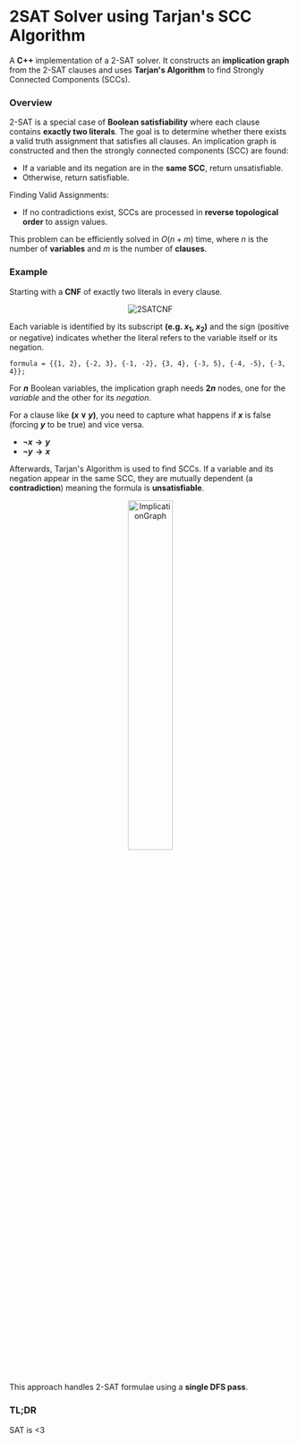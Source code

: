 # 2SAT Solver using Tarjan's SCC Algorithm
A **C++** implementation of a 2-SAT solver. It constructs an **implication graph** from the 2-SAT clauses and uses **Tarjan's Algorithm** to find Strongly Connected Components (SCCs).

### Overview
2-SAT is a special case of **Boolean satisfiability** where each clause contains **exactly two literals**. The goal is to determine whether there exists a valid truth assignment that satisfies all clauses. An implication graph is constructed and then the strongly connected components (SCC) are found:
+ If a variable and its negation are in the **same SCC**, return unsatisfiable.
+ Otherwise, return satisfiable.

Finding Valid Assignments:
+ If no contradictions exist, SCCs are processed in **reverse topological order** to assign values.
  
This problem can be efficiently solved in $`O(n + m)`$ time, where $n$ is the number of **variables** and $m$ is the number of **clauses**.

### Example
Starting with a **CNF** of exactly two literals in every clause.
<p align="center">
   <img src="https://github.com/user-attachments/assets/d2c43dab-dcb3-42d2-8e6c-4a14fa5af6ca" alt="2SATCNF">

Each variable is identified by its subscript **(e.g. $`x_1`$, $`x_2`$)** and the sign (positive or negative) indicates whether the literal refers to the variable itself or its negation.
```
formula = {{1, 2}, {-2, 3}, {-1, -2}, {3, 4}, {-3, 5}, {-4, -5}, {-3, 4}};
```
For **$n$** Boolean variables, the implication graph needs **$2n$** nodes, one for the *variable* and the other for its *negation*. 

For a clause like **$\left( x \lor y \right)$**, you need to capture what happens if **$x$** is false (forcing **$y$** to be true) and vice versa.
+ **$\neg x \to y$**
+ **$\neg y \to x$**

Afterwards, Tarjan's Algorithm is used to find SCCs. If a variable and its negation appear in the same SCC, they are mutually dependent (a **contradiction**) meaning the formula is **unsatisfiable**.

<p align="center">
   <img src="https://github.com/user-attachments/assets/c7b7d7c0-2884-4369-ac5a-49132461d8a6" alt="ImplicationGraph" width=40%>
 </p>
 
 This approach handles 2-SAT formulae using a **single DFS pass**.
 
 ### TL;DR
 SAT is <3
